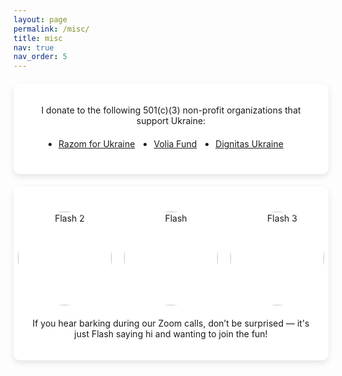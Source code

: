 ```yaml
---
layout: page
permalink: /misc/
title: misc
nav: true
nav_order: 5
---
```


<style>
    .flash-container {
        background-color: white; /* White background for the block */
        border-radius: 10px; /* Rounded corners */
        box-shadow: 0 4px 10px rgba(0, 0, 0, 0.1); /* Shadow effect */
        padding: 20px; /* Padding around the content */
        text-align: center; /* Center text inside the block */
        margin-top: 20px; /* Space above the block */
    }

    .flash-card {
        display: flex;
        justify-content: center;
        align-items: center;
        margin: 20px 0; /* Space around images */
    }

    .flash-card img {
        border-radius: 50%; /* Keep images round */
        width: 150px; /* Set a fixed size for larger screens */
        height: 150px; /* Ensure height matches width for round shape */
        object-fit: cover;
        margin: 0 10px; /* Space between images */
        transition: transform 0.3s; /* Animation on hover */
    }

    .flash-card img:hover {
        transform: scale(1.05); /* Slightly enlarge on hover */
    }

    .donation-container {
        background-color: white; /* White background for the donation block */
        border-radius: 10px; /* Rounded corners */
        box-shadow: 0 4px 10px rgba(0, 0, 0, 0.1); /* Shadow effect */
        padding: 20px; /* Padding around the content */
        text-align: center; /* Center text inside the block */
        margin-top: 20px; /* Space above the block */
    }

    .donation-list {
        padding: 0; /* Remove padding */
        margin: 20px 0; /* Space above and below */
        display: flex;
        justify-content: center; /* Center the items */
        flex-wrap: wrap; /* Allow items to wrap */
    }

    .donation-list li {
        margin: 0 15px; /* Space between items */
    }

    /* Media query for responsive adjustments */
    @media (max-width: 600px) {
        .flash-card img {
            width: 100px; /* Smaller size for mobile, maintain round shape */
            height: 100px; /* Ensure height matches width for round shape */
        }
        .donation-container, .flash-container {
            padding: 15px; /* Adjust padding for smaller screens */
        }
    }
</style>

<div class="donation-container">
    <div class="donation-comment">
        <p>I donate to the following 501(c)(3) non-profit organizations that support Ukraine:</p>
        <ul class="donation-list">
            <li><a href="https://www.razomforukraine.org/">Razom for Ukraine</a></li>
            <li><a href="https://www.volia.fund/">Volia Fund</a></li>
            <li><a href="https://dignitas.fund/">Dignitas Ukraine</a></li>
        </ul>
    </div>
</div>

<div class="flash-container">
    <div class="flash-card">
        <img
            src="{{ '/assets/img/flash2.jpg' }}"
            class="{% if profile.image_circular %}circular-image{% endif %}"
            alt="Flash 2"
        />
        <img
            src="{{ '/assets/img/flash.jpg' }}"
            class="{% if profile.image_circular %}circular-image{% endif %}"
            alt="Flash"
        />
        <img
            src="{{ '/assets/img/flash3.jpg' }}"
            class="{% if profile.image_circular %}circular-image{% endif %}"
            alt="Flash 3"
        />
    </div>
    <div class="flash-comment">
        <p>If you hear barking during our Zoom calls, don’t be surprised — it's just Flash saying hi and wanting to join the fun!</p>
    </div>
</div>

